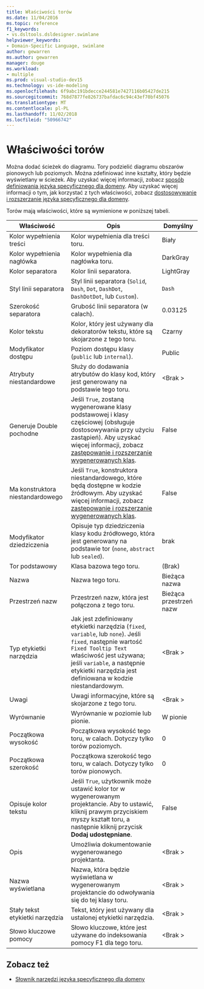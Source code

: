 ```yaml
---
title: Właściwości torów
ms.date: 11/04/2016
ms.topic: reference
f1_keywords:
- vs.dsltools.dsldesigner.swimlane
helpviewer_keywords:
- Domain-Specific Language, swimlane
author: gewarren
ms.author: gewarren
manager: douge
ms.workload:
- multiple
ms.prod: visual-studio-dev15
ms.technology: vs-ide-modeling
ms.openlocfilehash: 6f9abc191bdecce244581e7427116b05427de215
ms.sourcegitcommit: 768d7877fe826737bafdac6c94c43ef70bf45076
ms.translationtype: MT
ms.contentlocale: pl-PL
ms.lasthandoff: 11/02/2018
ms.locfileid: "50966742"
---
```

# <a name="properties-of-swimlanes"></a>Właściwości torów
Można dodać ścieżek do diagramu. Tory podzielić diagramu obszarów pionowych lub poziomych. Można zdefiniować inne kształty, który będzie wyświetlany w ścieżek. Aby uzyskać więcej informacji, zobacz [sposób definiowania języka specyficznego dla domeny](../modeling/how-to-define-a-domain-specific-language.md). Aby uzyskać więcej informacji o tym, jak korzystać z tych właściwości, zobacz [dostosowywanie i rozszerzanie języka specyficznego dla domeny](../modeling/customizing-and-extending-a-domain-specific-language.md).

 Torów mają właściwości, które są wymienione w poniższej tabeli.

|Właściwość|Opis|Domyślny|
|-|-|-|
|Kolor wypełnienia treści|Kolor wypełnienia dla treści toru.|Biały|
|Kolor wypełnienia nagłówka|Kolor wypełnienia dla nagłówka toru.|DarkGray|
|Kolor separatora|Kolor linii separatora.|LightGray|
|Styl linii separatora|Styl linii separatora (`Solid`, `Dash`, `Dot`, `DashDot`, `DashDotDot`, lub `Custom`).|`Dash`|
|Szerokość separatora|Grubość linii separatora (w calach).|0.03125|
|Kolor tekstu|Kolor, który jest używany dla dekoratorów tekstu, które są skojarzone z tego toru.|Czarny|
|Modyfikator dostępu|Poziom dostępu klasy (`public` lub `internal`).|Public|
|Atrybuty niestandardowe|Służy do dodawania atrybutów do klasy kod, który jest generowany na podstawie tego toru.|\<Brak >|
|Generuje Double pochodne|Jeśli `True`, zostaną wygenerowane klasy podstawowej i klasy częściowej (obsługuje dostosowywania przy użyciu zastąpień). Aby uzyskać więcej informacji, zobacz [zastępowanie i rozszerzanie wygenerowanych klas](../modeling/overriding-and-extending-the-generated-classes.md).|False|
|Ma konstruktora niestandardowego|Jeśli `True`, konstruktora niestandardowego, które będą dostępne w kodzie źródłowym. Aby uzyskać więcej informacji, zobacz [zastępowanie i rozszerzanie wygenerowanych klas](../modeling/overriding-and-extending-the-generated-classes.md).|False|
|Modyfikator dziedziczenia|Opisuje typ dziedziczenia klasy kodu źródłowego, która jest generowany na podstawie tor (`none`, `abstract` lub `sealed`).|brak|
|Tor podstawowy|Klasa bazowa tego toru.|(Brak)|
|Nazwa|Nazwa tego toru.|Bieżąca nazwa|
|Przestrzeń nazw|Przestrzeń nazw, która jest połączona z tego toru.|Bieżąca przestrzeń nazw|
|Typ etykietki narzędzia|Jak jest zdefiniowany etykietki narzędzia (`fixed`, `variable`, lub `none`). Jeśli `fixed`, następnie wartość `Fixed Tooltip Text` właściwość jest używana; jeśli `variable`, a następnie etykietki narzędzia jest definiowana w kodzie niestandardowym.|\<Brak >|
|Uwagi|Uwagi informacyjne, które są skojarzone z tego toru.|\<Brak >|
|Wyrównanie|Wyrównanie w poziomie lub pionie.|W pionie|
|Początkowa wysokość|Początkowa wysokość tego toru, w calach. Dotyczy tylko torów poziomych.|0|
|Początkowa szerokość|Początkowa szerokość tego toru, w calach. Dotyczy tylko torów pionowych.|0|
|Opisuje kolor tekstu|Jeśli `True`, użytkownik może ustawić kolor tor w wygenerowanym projektancie. Aby to ustawić, kliknij prawym przyciskiem myszy kształt toru, a następnie kliknij przycisk **Dodaj udostępniane**.|False|
|Opis|Umożliwia dokumentowanie wygenerowanego projektanta.|\<Brak >|
|Nazwa wyświetlana|Nazwa, która będzie wyświetlana w wygenerowanym projektancie do odwoływania się do tej klasy toru.|\<Brak >|
|Stały tekst etykietki narzędzia|Tekst, który jest używany dla ustalonej etykietki narzędzia.|\<Brak >|
|Słowo kluczowe pomocy|Słowo kluczowe, które jest używane do indeksowania pomocy F1 dla tego toru.|\<Brak >|

## <a name="see-also"></a>Zobacz też

- [Słownik narzędzi języka specyficznego dla domeny](https://msdn.microsoft.com/ca5e84cb-a315-465c-be24-76aa3df276aa)